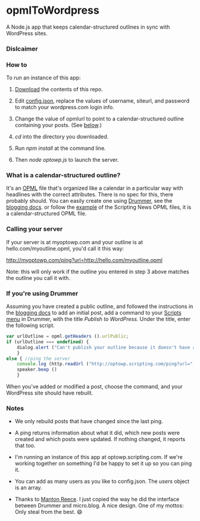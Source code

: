 # opmlToWordpress

A Node.js app that keeps calendar-structured outlines in sync with WordPress sites.

### Dislcaimer

### How to

To run an instance of this app:

1. <a href="https://github.com/scripting/opmlToWordpress/archive/refs/heads/main.zip">Download</a> the contents of this repo.

2. Edit <a href="https://github.com/scripting/opmlToWordpress/blob/main/config.json">config.json</a>, replace the values of username, siteurl, and password to match your wordpress.com login info. 

3. Change the value of opmlurl to point to a calendar-structured outline containing your posts. (See <a href="https://github.com/scripting/opmlToWordpress#what-is-a-calendar-structured-outline">below</a>.)

4. <i>cd</i> into the directory you downloaded. 

5. Run <i>npm install</i> at the command line. 

6. Then <i>node</i> <i>optowp.js</i> to launch the server.

### What is a calendar-structured outline?

It's an <a href="http://opml.org/">OPML</a> file that's organized like a calendar in a particular way with headlines with the correct attributes. There is no spec for this, there probably should. You can easily create one using <a href="https://drummer.land/">Drummer</a>, see the <a href="http://docserver.scripting.com/drummer/blogging.opml">blogging docs</a>. or follow the <a href="https://github.com/scripting/Scripting-News/tree/master/blog/opml">example</a> of the Scripting News OPML files, it is a calendar-structured OPML file. 

### Calling your server

If your server is at myoptowp.com and your outline is at hello.com/myoutline.opml, you'd call it this way:

http://myoptowp.com/ping?url=http://hello.com/myoutline.opml

Note: this will only work if the outline you entered in step 3 above matches the outline you call it with. 

### If you're using Drummer

Assuming you have created a public outline, and followed the instructions in the <a href="http://docserver.scripting.com/drummer/blogging.opml">blogging docs</a> to add an initial post, add a command to your <a href="http://docserver.scripting.com/drummer/scripting.opml">Scripts menu</a> in Drummer, with the title <i>Publish to WordPress.</i> Under the title, enter the following script.

```JavaScriptvar urlOutline = opml.getHeaders ().urlPublic;if (urlOutline === undefined) {	dialog.alert ("Can't publish your outline because it doesn't have an \"urlPublic\" head-level attribute.");	}else { //ping the server	console.log (http.readUrl ("http://optowp.scripting.com/ping?url=" + urlOutline)); 	speaker.beep ()	}```

When you've added or modified a post, choose the command, and your WordPress site should have rebuilt. 

### Notes

* We only rebuild posts that have changed since the last ping. 

* A ping returns information about what it did, which new posts were created and which posts were updated. If nothing changed, it reports that too. 

* I'm running an instance of this app at optowp.scripting.com. If we're working together on something I'd be happy to set it up so you can ping it. 

* You can add as many users as you like to config.json. The <i>users</i> object is an array.

* Thanks to <a href="https://www.manton.org/">Manton Reece</a>. I just copied the way he did the interface between Drummer and micro.blog. A nice design. One of my mottos: Only steal from the best. :smile:

